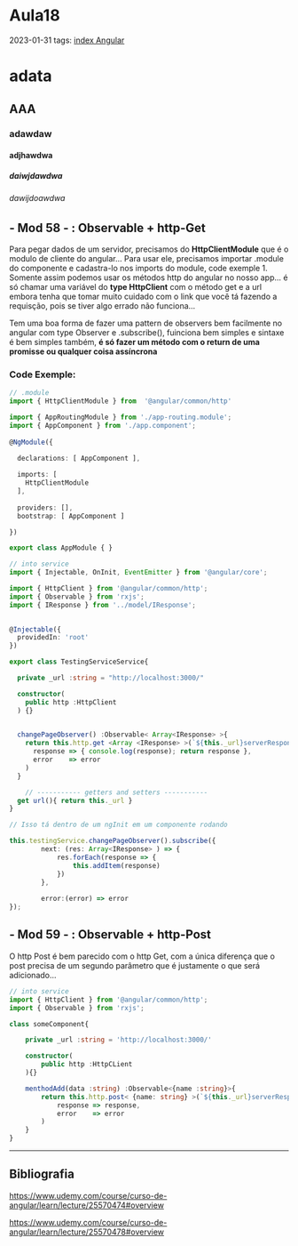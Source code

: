 # Aula18
2023-01-31
tags: [index Angular](../index%20Angular.md)

# adata
## AAA
### adawdaw
#### adjhawdwa
##### daiwjdawdwa
###### dawijdoawdwa

## - Mod 58 - : Observable + http-Get

Para pegar dados de um servidor, precisamos do **HttpClientModule** que é o modulo de cliente do angular... Para usar ele, precisamos importar .module do componente e cadastra-lo nos imports do module, code exemple 1. Somente assim podemos usar os métodos http do angular no nosso app... é só chamar uma variável do **type HttpClient** com o método get e a url embora tenha que tomar muito cuidado com o link que você tá fazendo a requisção, pois se tiver algo errado não funciona... 

Tem uma boa forma de fazer uma pattern de observers bem facilmente no angular com type Observer e .subscribe(), fuinciona bem simples e sintaxe é bem simples também, **é só fazer um método com o return de uma promisse ou qualquer coisa assíncrona**

### Code Exemple:


~~~ts
// .module
import { HttpClientModule } from  '@angular/common/http'

import { AppRoutingModule } from './app-routing.module';
import { AppComponent } from './app.component';
  
@NgModule({

  declarations: [ AppComponent ],
  
  imports: [
    HttpClientModule
  ],
  
  providers: [],
  bootstrap: [ AppComponent ]

})

export class AppModule { }
~~~

~~~ts
// into service
import { Injectable, OnInit, EventEmitter } from '@angular/core';

import { HttpClient } from '@angular/common/http';
import { Observable } from 'rxjs';
import { IResponse } from '../model/IResponse';

  
@Injectable({
  providedIn: 'root'
})

export class TestingServiceService{

  private _url :string = "http://localhost:3000/"

  constructor(
    public http :HttpClient
  ) {}

  
  changePageObserver() :Observable< Array<IResponse> >{
    return this.http.get <Array <IResponse> >(`${this._url}serverResponse`).pipe(
      response => { console.log(response); return response },
      error    => error
    )
  }

	// ----------- getters and setters -----------
  get url(){ return this._url }
}
~~~

~~~ts
// Isso tá dentro de um ngInit em um componente rodando

this.testingService.changePageObserver().subscribe({
		next: (res: Array<IResponse> ) => {
			res.forEach(response => {
				this.addItem(response)
			})
		},
		
		error:(error) => error
});
~~~


## - Mod 59 - : Observable + http-Post

O http Post é bem parecido com o http Get, com a única diferença que o post precisa de um segundo parâmetro que é justamente o que será adicionado...

~~~ts
// into service
import { HttpClient } from '@angular/common/http';
import { Observable } from 'rxjs';

class someComponent{

	private _url :string = 'http://localhost:3000/'

	constructor(
		public http :HttpCLient
	){}

	menthodAdd(data :string) :Observable<{name :string}>{
		return this.http.post< {name: string} >(`${this._url}serverResponse`,{ name: data }).pipe(
			response => response,
			error    => error
		)
	}
}
~~~

-----------------------------------------------
## Bibliografia

https://www.udemy.com/course/curso-de-angular/learn/lecture/25570474#overview

https://www.udemy.com/course/curso-de-angular/learn/lecture/25570478#overview